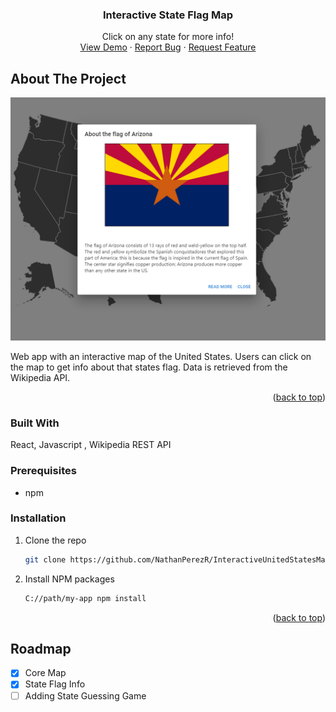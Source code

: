 <!-- Improved compatibility of back to top link: See: https://github.com/othneildrew/Best-README-Template/pull/73 -->
<a name="readme-top"></a>
<!--
*** Thanks for checking out the Best-README-Template. If you have a suggestion
*** that would make this better, please fork the repo and create a pull request
*** or simply open an issue with the tag "enhancement".
*** Don't forget to give the project a star!
*** Thanks again! Now go create something AMAZING! :D
-->



<!-- PROJECT SHIELDS -->
<!--
*** I'm using markdown "reference style" links for readability.
*** Reference links are enclosed in brackets [ ] instead of parentheses ( ).
*** See the bottom of this document for the declaration of the reference variables
*** for contributors-url, forks-url, etc. This is an optional, concise syntax you may use.
*** https://www.markdownguide.org/basic-syntax/#reference-style-links
-->

<h3 align="center">Interactive State Flag Map</h3>

  <p align="center">
    Click on any state for more info!
    <br />
    <a href="https://main--elaborate-khapse-3bc884.netlify.app/">View Demo</a>
    ·
    <a href="https://github.com/NathanPerezR/InteractiveUnitedStatesMap/issues">Report Bug</a>
    ·
    <a href="https://github.com/NathanPerezR/InteractiveUnitedStatesMap/issues">Request Feature</a>
  </p>
</div>

<!-- ABOUT THE PROJECT -->
## About The Project

![Picture Of the website][product-screenshot]

Web app with an interactive map of the United States.  Users can click on the map to get info about that states flag.  Data is retrieved from the Wikipedia API.

<p align="right">(<a href="#readme-top">back to top</a>)</p>



### Built With

React, Javascript , Wikipedia REST API

### Prerequisites

* npm

### Installation

1. Clone the repo
   ```sh
   git clone https://github.com/NathanPerezR/InteractiveUnitedStatesMap.git
   ```
2. Install NPM packages
   ```sh
   C://path/my-app npm install
   ```

<p align="right">(<a href="#readme-top">back to top</a>)</p>

<!-- ROADMAP -->
## Roadmap

- [x] Core Map
- [x] State Flag Info
- [ ] Adding State Guessing Game

[product-screenshot]: /my-app/public/DemoPicture.png
